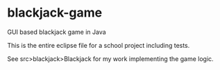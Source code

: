 # blackjack-game
GUI based blackjack game in Java


This is the entire eclipse file for a school project including tests. 

See src>blackjack>Blackjack for my work implementing the game logic.
